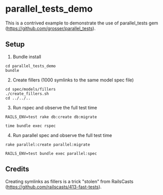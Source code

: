 # parallel_tests_demo

This is a contrived example to demonstrate the use of parallel_tests gem (https://github.com/grosser/parallel_tests).

## Setup

1. Bundle install
  ```
  cd parallel_tests_demo
  bundle
  ```

2. Create fillers (1000 symlinks to the same model spec file)
  ```
  cd spec/models/fillers
  ./create_fillers.sh
  cd ../../..
  ```

3. Run rspec and observe the full test time
  ```
  RAILS_ENV=test rake db:create db:migrate

  time bundle exec rspec
  ```

4. Run parallel spec and observe the full test time
  ```
  rake parallel:create parallel:migrate

  RAILS_ENV=test bundle exec parallel:spec
  ```

## Credits
Creating symlinks as fillers is a trick "stolen" from RailsCasts (https://github.com/railscasts/413-fast-tests).
